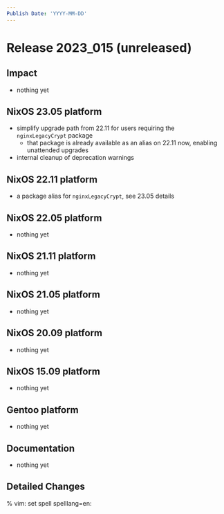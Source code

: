 ```yaml
---
Publish Date: 'YYYY-MM-DD'
---
```


# Release 2023_015 (unreleased)

## Impact

- nothing yet

## NixOS 23.05 platform

- simplify upgrade path from 22.11 for users requiring the `nginxLegacyCrypt` package
  - that package is already available as an alias on 22.11 now, enabling unattended upgrades
- internal cleanup of deprecation warnings

## NixOS 22.11 platform

- a package alias for `nginxLegacyCrypt`, see 23.05 details

## NixOS 22.05 platform

- nothing yet

## NixOS 21.11 platform

- nothing yet

## NixOS 21.05 platform

- nothing yet

## NixOS 20.09 platform

- nothing yet

## NixOS 15.09 platform

- nothing yet

## Gentoo platform

- nothing yet

## Documentation

- nothing yet

## Detailed Changes

% vim: set spell spelllang=en:
